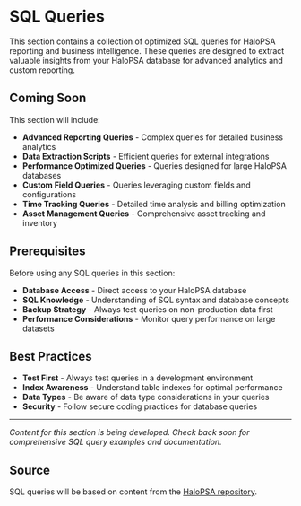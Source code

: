 # SQL Queries

This section contains a collection of optimized SQL queries for HaloPSA reporting and business intelligence. These queries are designed to extract valuable insights from your HaloPSA database for advanced analytics and custom reporting.

## Coming Soon

This section will include:

- **Advanced Reporting Queries** - Complex queries for detailed business analytics
- **Data Extraction Scripts** - Efficient queries for external integrations
- **Performance Optimized Queries** - Queries designed for large HaloPSA databases
- **Custom Field Queries** - Queries leveraging custom fields and configurations
- **Time Tracking Queries** - Detailed time analysis and billing optimization
- **Asset Management Queries** - Comprehensive asset tracking and inventory

## Prerequisites

Before using any SQL queries in this section:

- **Database Access** - Direct access to your HaloPSA database
- **SQL Knowledge** - Understanding of SQL syntax and database concepts
- **Backup Strategy** - Always test queries on non-production data first
- **Performance Considerations** - Monitor query performance on large datasets

## Best Practices

- **Test First** - Always test queries in a development environment
- **Index Awareness** - Understand table indexes for optimal performance
- **Data Types** - Be aware of data type considerations in your queries
- **Security** - Follow secure coding practices for database queries

---

*Content for this section is being developed. Check back soon for comprehensive SQL query examples and documentation.*

## Source

SQL queries will be based on content from the [HaloPSA repository](https://github.com/redanthrax/halopsa/tree/master/queries).
